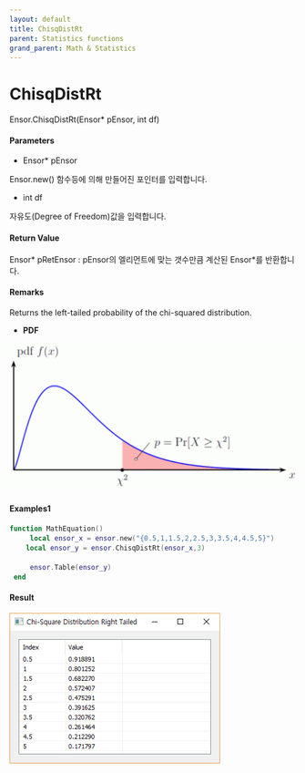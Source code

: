```yaml
---
layout: default
title: ChisqDistRt
parent: Statistics functions
grand_parent: Math & Statistics
---
```


# ChisqDistRt

Ensor.ChisqDistRt\(Ensor\* pEnsor, int df\)

#### Parameters

* Ensor\* pEnsor

Ensor.new\(\) 함수등에 의해 만들어진 포인터를 입력합니다.

* int df

자유도\(Degree of Freedom\)값을 입력합니다.

#### Return Value

Ensor\* pRetEnsor : pEnsor의 엘리먼트에 맞는 갯수만큼 계산된 Ensor\*를 반환합니다.

#### Remarks

Returns the left-tailed probability of the chi-squared distribution.

* **PDF**

![](./StatisticsAPI/ChisqDistRtPdfGraph.png)

#### Examples1

```lua
function MathEquation()
     local ensor_x = ensor.new("{0.5,1,1.5,2,2.5,3,3.5,4,4.5,5}")
    local ensor_y = ensor.ChisqDistRt(ensor_x,3)

     ensor.Table(ensor_y)
 end
```

#### Result

![](./StatisticsAPI/ChisqDistRtResultTable.png)

